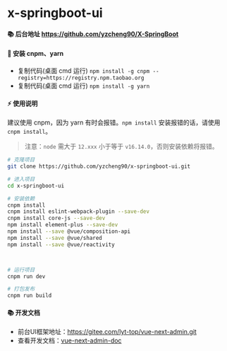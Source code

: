 <h1> x-springboot-ui </h1>

#### 📚 后台地址  https://github.com/yzcheng90/X-SpringBoot

#### 🚧 安装 cnpm、yarn

- 复制代码(桌面 cmd 运行) `npm install -g cnpm --registry=https://registry.npm.taobao.org`
- 复制代码(桌面 cmd 运行) `npm install -g yarn`

#### ⚡ 使用说明

建议使用 cnpm，因为 yarn 有时会报错。`npm install` 安装报错的话，请使用 `cnpm install`。

> 注意：`node` 需大于 `12.xxx` 小于等于 `v16.14.0`，否则安装依赖将报错。

```bash
# 克隆项目
git clone https://github.com/yzcheng90/x-springboot-ui.git

# 进入项目
cd x-springboot-ui

# 安装依赖
cnpm install
cnpm install eslint-webpack-plugin --save-dev
cnpm install core-js --save-dev
npm install element-plus --save-dev
npm install --save @vue/composition-api
npm install --save @vue/shared 
npm install --save @vue/reactivity



# 运行项目
cnpm run dev

# 打包发布
cnpm run build
```

#### 📚 开发文档
- 前台UI框架地址：https://gitee.com/lyt-top/vue-next-admin.git
- 查看开发文档：<a href="https://lyt-top.gitee.io/vue-next-admin-doc-preview" target="_blank">vue-next-admin-doc</a>
